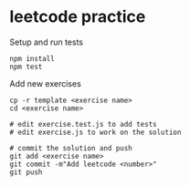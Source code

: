 # leetcode practice

Setup and run tests

    npm install
    npm test

Add new exercises

    cp -r template <exercise name>
    cd <exercise name>

    # edit exercise.test.js to add tests
    # edit exercise.js to work on the solution

    # commit the solution and push
    git add <exercise name>
    git commit -m"Add leetcode <number>"
    git push
